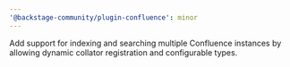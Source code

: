 ```yaml
---
'@backstage-community/plugin-confluence': minor
---
```


Add support for indexing and searching multiple Confluence instances by allowing dynamic collator registration and configurable types.
